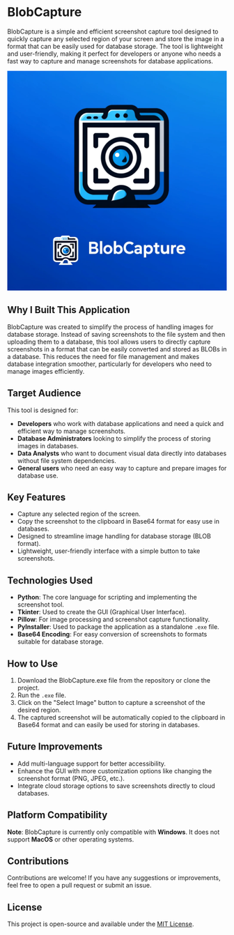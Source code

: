 # BlobCapture

BlobCapture is a simple and efficient screenshot capture tool designed to quickly capture any selected region of your screen and store the image in a format that can be easily used for database storage. The tool is lightweight and user-friendly, making it perfect for developers or anyone who needs a fast way to capture and manage screenshots for database applications.

![BlobCapture Screenshot](./BlobCapture.png)

## Why I Built This Application

BlobCapture was created to simplify the process of handling images for database storage. Instead of saving screenshots to the file system and then uploading them to a database, this tool allows users to directly capture screenshots in a format that can be easily converted and stored as BLOBs in a database. This reduces the need for file management and makes database integration smoother, particularly for developers who need to manage images efficiently.

## Target Audience

This tool is designed for:
- **Developers** who work with database applications and need a quick and efficient way to manage screenshots.
- **Database Administrators** looking to simplify the process of storing images in databases.
- **Data Analysts** who want to document visual data directly into databases without file system dependencies.
- **General users** who need an easy way to capture and prepare images for database use.

## Key Features
- Capture any selected region of the screen.
- Copy the screenshot to the clipboard in Base64 format for easy use in databases.
- Designed to streamline image handling for database storage (BLOB format).
- Lightweight, user-friendly interface with a simple button to take screenshots.

## Technologies Used
- **Python**: The core language for scripting and implementing the screenshot tool.
- **Tkinter**: Used to create the GUI (Graphical User Interface).
- **Pillow**: For image processing and screenshot capture functionality.
- **PyInstaller**: Used to package the application as a standalone `.exe` file.
- **Base64 Encoding**: For easy conversion of screenshots to formats suitable for database storage.

## How to Use
1. Download the BlobCapture.exe file from the repository or clone the project.
2. Run the `.exe` file.
3. Click on the "Select Image" button to capture a screenshot of the desired region.
4. The captured screenshot will be automatically copied to the clipboard in Base64 format and can easily be used for storing in databases.

## Future Improvements
- Add multi-language support for better accessibility.
- Enhance the GUI with more customization options like changing the screenshot format (PNG, JPEG, etc.).
- Integrate cloud storage options to save screenshots directly to cloud databases.

## Platform Compatibility
**Note**: BlobCapture is currently only compatible with **Windows**. It does not support **MacOS** or other operating systems.

## Contributions
Contributions are welcome! If you have any suggestions or improvements, feel free to open a pull request or submit an issue.

## License
This project is open-source and available under the [MIT License](LICENSE).
